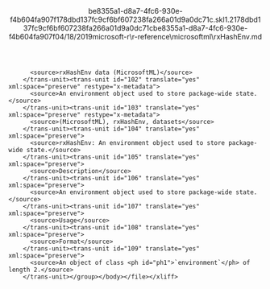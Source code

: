 <?xml version="1.0"?><xliff version="1.2" xmlns="urn:oasis:names:tc:xliff:document:1.2" xmlns:xsi="http://www.w3.org/2001/XMLSchema-instance" xsi:schemaLocation="urn:oasis:names:tc:xliff:document:1.2 xliff-core-1.2-transitional.xsd"><file datatype="xml" original="rxHashEnv.md" source-language="en-US" target-language="en-US"><header><tool tool-id="mdxliff" tool-name="mdxliff" tool-version="1.0-d1654b2" tool-company="Microsoft" /><xliffext:skl_file_name xmlns:xliffext="urn:microsoft:content:schema:xliffextensions">be8355a1-d8a7-4fc6-930e-f4b604fa907f178dbd137fc9cf6bf607238fa266a01d9a0dc71c.skl</xliffext:skl_file_name><xliffext:version xmlns:xliffext="urn:microsoft:content:schema:xliffextensions">1.2</xliffext:version><xliffext:ms.openlocfilehash xmlns:xliffext="urn:microsoft:content:schema:xliffextensions">178dbd137fc9cf6bf607238fa266a01d9a0dc71c</xliffext:ms.openlocfilehash><xliffext:ms.sourcegitcommit xmlns:xliffext="urn:microsoft:content:schema:xliffextensions">be8355a1-d8a7-4fc6-930e-f4b604fa907f</xliffext:ms.sourcegitcommit><xliffext:ms.lasthandoff xmlns:xliffext="urn:microsoft:content:schema:xliffextensions">04/18/2019</xliffext:ms.lasthandoff><xliffext:ms.openlocfilepath xmlns:xliffext="urn:microsoft:content:schema:xliffextensions">microsoft-r\r-reference\microsoftml\rxHashEnv.md</xliffext:ms.openlocfilepath></header><body><group id="content" extype="content"><trans-unit id="101" translate="yes" xml:space="preserve" restype="x-metadata">
          <source>rxHashEnv data (MicrosoftML)</source>
        </trans-unit><trans-unit id="102" translate="yes" xml:space="preserve" restype="x-metadata">
          <source>An environment object used to store package-wide state.</source>
        </trans-unit><trans-unit id="103" translate="yes" xml:space="preserve" restype="x-metadata">
          <source>(MicrosoftML), rxHashEnv, datasets</source>
        </trans-unit><trans-unit id="104" translate="yes" xml:space="preserve">
          <source>rxHashEnv: An environment object used to store package-wide state.</source>
        </trans-unit><trans-unit id="105" translate="yes" xml:space="preserve">
          <source>Description</source>
        </trans-unit><trans-unit id="106" translate="yes" xml:space="preserve">
          <source>An environment object used to store package-wide state.</source>
        </trans-unit><trans-unit id="107" translate="yes" xml:space="preserve">
          <source>Usage</source>
        </trans-unit><trans-unit id="108" translate="yes" xml:space="preserve">
          <source>Format</source>
        </trans-unit><trans-unit id="109" translate="yes" xml:space="preserve">
          <source>An object of class <ph id="ph1">`environment`</ph> of length 2.</source>
        </trans-unit></group></body></file></xliff>